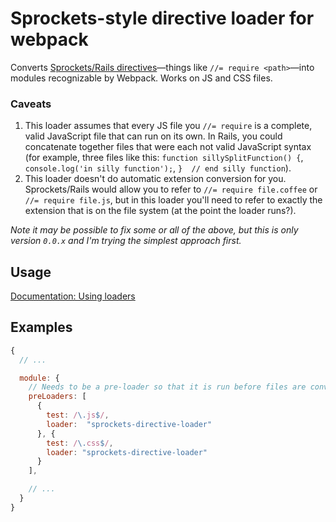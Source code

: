 # Sprockets-style directive loader for webpack

Converts [Sprockets/Rails directives](https://github.com/sstephenson/sprockets#the-directive-processor)—things like `//= require <path>`—into modules recognizable by Webpack. Works on JS and CSS files.

### Caveats

  1. This loader assumes that every JS file you `//= require` is a complete, valid JavaScript file that can run on its own. In Rails, you could concatenate together files that were each not valid JavaScript syntax (for example, three files like this: `function sillySplitFunction() {`, `console.log('in silly function');`, `}  // end silly function`).
  2. This loader doesn't do automatic extension conversion for you. Sprockets/Rails would allow you to refer to `//= require file.coffee` or `//= require file.js`, but in this loader you'll need to refer to exactly the extension that is on the file system (at the point the loader runs?).

_Note it may be possible to fix some or all of the above, but this is only version `0.0.x` and I'm trying the simplest approach first._

## Usage

[Documentation: Using loaders](http://webpack.github.io/docs/using-loaders.html)

## Examples

``` javascript
{
  // ...

  module: {
    // Needs to be a pre-loader so that it is run before files are convered to JS
    preLoaders: [
      {
        test: /\.js$/,
        loader:  "sprockets-directive-loader"
      }, {
        test: /\.css$/,
        loader: "sprockets-directive-loader"
      }
    ],

    // ...
  }
}
```

